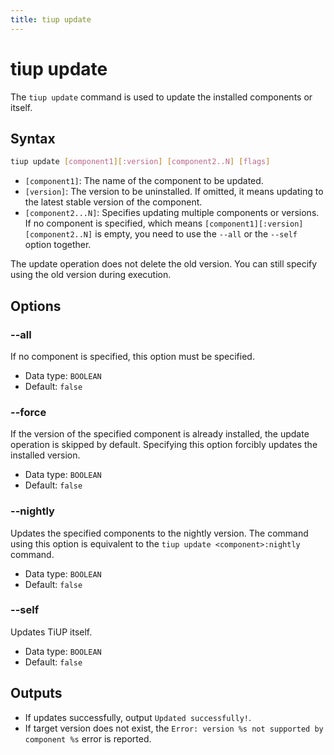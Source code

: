 ```yaml
---
title: tiup update
---
```


# tiup update

The `tiup update` command is used to update the installed components or itself.

## Syntax

```sh
tiup update [component1][:version] [component2..N] [flags]
```

- `[component1]`: The name of the component to be updated.
- `[version]`: The version to be uninstalled. If omitted, it means updating to the latest stable version of the component.
- `[component2...N]`: Specifies updating multiple components or versions. If no component is specified, which means `[component1][:version] [component2..N]` is empty, you need to use the `--all` or the `--self` option together.

The update operation does not delete the old version. You can still specify using the old version during execution.

## Options

### --all

If no component is specified, this option must be specified.

- Data type: `BOOLEAN`
- Default: `false`

### --force

If the version of the specified component is already installed, the update operation is skipped by default. Specifying this option forcibly updates the installed version.

- Data type: `BOOLEAN`
- Default: `false`

### --nightly

Updates the specified components to the nightly version. The command using this option is equivalent to the `tiup update <component>:nightly` command.

- Data type: `BOOLEAN`
- Default: `false`

### --self

Updates TiUP itself.

- Data type: `BOOLEAN`
- Default: `false`

## Outputs

- If updates successfully, output `Updated successfully!`.
- If target version does not exist, the `Error: version %s not supported by component %s` error is reported.